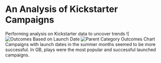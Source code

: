 # An Analysis of Kickstarter Campaigns
Performing analysis on Kickstarter data to uncover trends
![![Outcomes Based on Launch Date](https://user-images.githubusercontent.com/102007304/160249010-355fdbe2-5877-46c6-b271-26fe3b70a193.png)
![Parent Category Outcomes Chart](https://user-images.githubusercontent.com/102007304/160249024-e5819d90-1a13-417a-9d39-cb64dcecd77c.png)
Campaigns with launch dates in the summer months seemed to be more successful. 
In GB, plays were the most popular and successful launched campaigns. 

